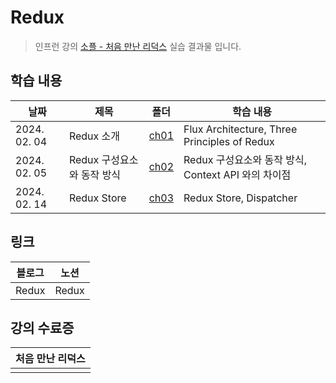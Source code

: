 # Redux

> 인프런 강의 [소플 - 처음 만난 리덕스](https://www.inflearn.com/course/%EC%B2%98%EC%9D%8C-%EB%A7%8C%EB%82%9C-redux) 실습 결과물 입니다.

## 학습 내용

| 날짜         | 제목                       | 폴더                     | 학습 내용                                           |
| ------------ | -------------------------- | ------------------------ | --------------------------------------------------- |
| 2024. 02. 04 | Redux 소개                 | [ch01](./ch01/README.md) | Flux Architecture, Three Principles of Redux        |
| 2024. 02. 05 | Redux 구성요소와 동작 방식 | [ch02](./ch02/README.md) | Redux 구성요소와 동작 방식, Context API 와의 차이점 |
| 2024. 02. 14 | Redux Store                | [ch03](./ch03/README.md) | Redux Store, Dispatcher                             |

## 링크

| 블로그 | 노션  |
| ------ | ----- |
| Redux  | Redux |

## 강의 수료증

| 처음 만난 리덕스 |
| ---------------- |
|                  |
